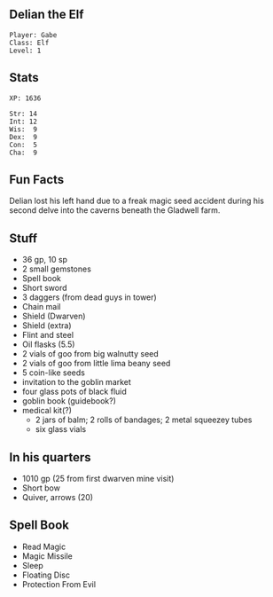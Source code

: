 
## Delian the Elf

    Player: Gabe
    Class: Elf
    Level: 1

## Stats

    XP: 1636

    Str: 14
    Int: 12
    Wis:  9
    Dex:  9
    Con:  5
    Cha:  9

## Fun Facts

Delian lost his left hand due to a freak magic seed accident during his second
delve into the caverns beneath the Gladwell farm.

## Stuff

* 36 gp, 10 sp
* 2 small gemstones
* Spell book
* Short sword
* 3 daggers (from dead guys in tower)
* Chain mail
* Shield (Dwarven)
* Shield (extra)
* Flint and steel
* Oil flasks (5.5)
* 2 vials of goo from big walnutty seed
* 2 vials of goo from little lima beany seed
* 5 coin-like seeds
* invitation to the goblin market
* four glass pots of black fluid
* goblin book (guidebook?)
* medical kit(?)
    * 2 jars of balm; 2 rolls of bandages; 2 metal squeezey tubes
    * six glass vials


## In his quarters

* 1010 gp (25 from first dwarven mine visit)
* Short bow
* Quiver, arrows (20)

## Spell Book

* Read Magic
* Magic Missile
* Sleep
* Floating Disc
* Protection From Evil
